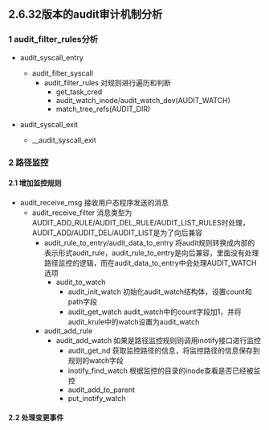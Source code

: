## 2.6.32版本的audit审计机制分析

### 1 audit_filter_rules分析

* audit_syscall_entry
    * audit_filter_syscall
        * audit_filter_rules 对规则进行遍历和判断
            * get_task_cred
            * audit_watch_inode/audit_watch_dev(AUDIT_WATCH) 
            * match_tree_refs(AUDIT_DIR)

* audit_syscall_exit
    * __audit_syscall_exit

### 2 路径监控

#### 2.1 增加监控规则

* audit_receive_msg 接收用户态程序发送的消息
    * audit_receive_filter 消息类型为AUDIT_ADD_RULE/AUDIT_DEL_RULE/AUDIT_LIST_RULES时处理，AUDIT_ADD/AUDIT_DEL/AUDIT_LIST是为了向后兼容
        * audit_rule_to_entry/audit_data_to_entry 将audit规则转换成内部的表示形式audit_rule，audit_rule_to_entry是向后兼容，里面没有处理路径监控的逻辑，而在audit_data_to_entry中会处理AUDIT_WATCH选项
            * audit_to_watch
                * audit_init_watch 初始化audit_watch结构体，设置count和path字段
                * audit_get_watch audit_watch中的count字段加1，并将audit_krule中的watch设置为audit_watch
        * audit_add_rule
            * audit_add_watch 如果是路径监控规则则调用inotify接口进行监控
                * audit_get_nd 获取监控路径的信息，将监控路径的信息保存到规则的watch字段
                * inotify_find_watch 根据监控的目录的inode查看是否已经被监控
                * audit_add_to_parent
                * put_inotify_watch

#### 2.2 处理变更事件


